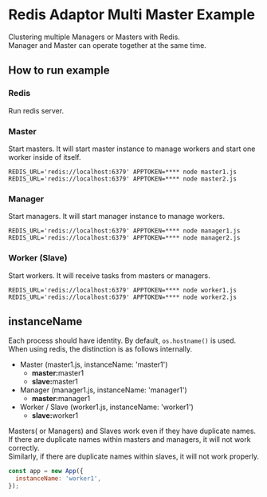 # Redis Adaptor Multi Master Example

Clustering multiple Managers or Masters with Redis.  
Manager and Master can operate together at the same time.

## How to run example

### Redis
Run redis server.

### Master
Start masters. It will start master instance to manage workers and start one worker inside of itself.
```
REDIS_URL='redis://localhost:6379' APPTOKEN=**** node master1.js
REDIS_URL='redis://localhost:6379' APPTOKEN=**** node master2.js
```

### Manager
Start managers. It will start manager instance to manage workers.
```
REDIS_URL='redis://localhost:6379' APPTOKEN=**** node manager1.js
REDIS_URL='redis://localhost:6379' APPTOKEN=**** node manager2.js
```

### Worker (Slave)
Start workers. It will receive tasks from masters or managers.
```
REDIS_URL='redis://localhost:6379' APPTOKEN=**** node worker1.js
REDIS_URL='redis://localhost:6379' APPTOKEN=**** node worker2.js
```

## instanceName

Each process should have identity. By default, `os.hostname()` is used.  
When using redis, the distinction is as follows internally.

<!-- Note: Using &#8203; for formatting. -->

- Master (master1.js, instanceName: 'master1')
  - **master:**&#8203;master1
  - **slave:**&#8203;master1
- Manager (manager1.js, instanceName: 'manager1')
  - **master:**&#8203;manager1
- Worker / Slave (worker1.js, instanceName: 'worker1')
  - **slave:**&#8203;worker1

Masters( or Managers) and Slaves work even if they have duplicate names.  
If there are duplicate names within masters and managers, it will not work correctly.  
Similarly, if there are duplicate names within slaves, it will not work properly.  

```javascript
const app = new App({
  instanceName: 'worker1',
});
```